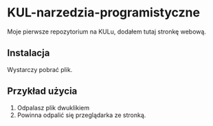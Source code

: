 # KUL-narzedzia-programistyczne
Moje pierwsze repozytorium na KULu, dodałem tutaj stronkę webową.

## Instalacja
Wystarczy pobrać plik.

## Przykład użycia
1. Odpalasz plik dwuklikiem
2. Powinna odpalić się przeglądarka ze stronką.
